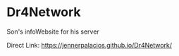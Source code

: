 # Dr4Network
Son's infoWebsite for his server

Direct Link: https://jennerpalacios.github.io/Dr4Network/

